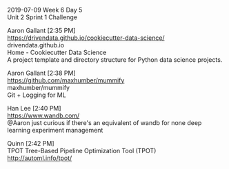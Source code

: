 
2019-07-09 Week 6 Day 5  
Unit 2 Sprint 1 Challenge     

Aaron Gallant [2:35 PM]  
https://drivendata.github.io/cookiecutter-data-science/  
drivendata.github.io  
Home - Cookiecutter Data Science  
A project template and directory structure for Python data science projects.  

Aaron Gallant [2:38 PM]  
https://github.com/maxhumber/mummify  
maxhumber/mummify  
Git + Logging for ML  

Han Lee [2:40 PM]  
https://www.wandb.com/  
@Aaron just curious if there's an equivalent of wandb for none deep learning experiment management  

Quinn [2:42 PM]  
TPOT 
Tree-Based Pipeline Optimization Tool (TPOT)  
http://automl.info/tpot/  
